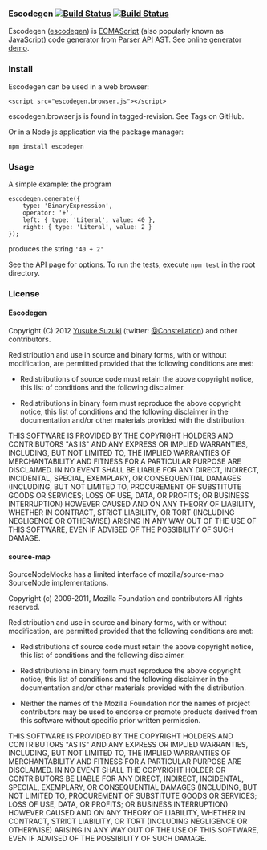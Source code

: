 
### Escodegen [![Build Status](https://secure.travis-ci.org/Constellation/escodegen.png)](http://travis-ci.org/Constellation/escodegen) [![Build Status](https://drone.io/github.com/Constellation/escodegen/status.png)](https://drone.io/github.com/Constellation/escodegen/latest)

Escodegen ([escodegen](http://github.com/Constellation/escodegen)) is
[ECMAScript](http://www.ecma-international.org/publications/standards/Ecma-262.htm)
(also popularly known as [JavaScript](http://en.wikipedia.org/wiki/JavaScript>JavaScript))
code generator from [Parser API](https://developer.mozilla.org/en/SpiderMonkey/Parser_API) AST.
See [online generator demo](http://constellation.github.com/escodegen/demo/index.html).


### Install

Escodegen can be used in a web browser:

    <script src="escodegen.browser.js"></script>

escodegen.browser.js is found in tagged-revision. See Tags on GitHub.

Or in a Node.js application via the package manager:

    npm install escodegen

### Usage

A simple example: the program

    escodegen.generate({
        type: 'BinaryExpression',
        operator: '+',
        left: { type: 'Literal', value: 40 },
        right: { type: 'Literal', value: 2 }
    });

produces the string `'40 + 2'`

See the [API page](https://github.com/Constellation/escodegen/wiki/API) for
options. To run the tests, execute `npm test` in the root directory.

### License

#### Escodegen

Copyright (C) 2012 [Yusuke Suzuki](http://github.com/Constellation)
 (twitter: [@Constellation](http://twitter.com/Constellation)) and other contributors.

Redistribution and use in source and binary forms, with or without
modification, are permitted provided that the following conditions are met:

  * Redistributions of source code must retain the above copyright
    notice, this list of conditions and the following disclaimer.

  * Redistributions in binary form must reproduce the above copyright
    notice, this list of conditions and the following disclaimer in the
    documentation and/or other materials provided with the distribution.

THIS SOFTWARE IS PROVIDED BY THE COPYRIGHT HOLDERS AND CONTRIBUTORS "AS IS"
AND ANY EXPRESS OR IMPLIED WARRANTIES, INCLUDING, BUT NOT LIMITED TO, THE
IMPLIED WARRANTIES OF MERCHANTABILITY AND FITNESS FOR A PARTICULAR PURPOSE
ARE DISCLAIMED. IN NO EVENT SHALL <COPYRIGHT HOLDER> BE LIABLE FOR ANY
DIRECT, INDIRECT, INCIDENTAL, SPECIAL, EXEMPLARY, OR CONSEQUENTIAL DAMAGES
(INCLUDING, BUT NOT LIMITED TO, PROCUREMENT OF SUBSTITUTE GOODS OR SERVICES;
LOSS OF USE, DATA, OR PROFITS; OR BUSINESS INTERRUPTION) HOWEVER CAUSED AND
ON ANY THEORY OF LIABILITY, WHETHER IN CONTRACT, STRICT LIABILITY, OR TORT
(INCLUDING NEGLIGENCE OR OTHERWISE) ARISING IN ANY WAY OUT OF THE USE OF
THIS SOFTWARE, EVEN IF ADVISED OF THE POSSIBILITY OF SUCH DAMAGE.

#### source-map

SourceNodeMocks has a limited interface of mozilla/source-map SourceNode implementations.

Copyright (c) 2009-2011, Mozilla Foundation and contributors
All rights reserved.

Redistribution and use in source and binary forms, with or without
modification, are permitted provided that the following conditions are met:

* Redistributions of source code must retain the above copyright notice, this
  list of conditions and the following disclaimer.

* Redistributions in binary form must reproduce the above copyright notice,
  this list of conditions and the following disclaimer in the documentation
  and/or other materials provided with the distribution.

* Neither the names of the Mozilla Foundation nor the names of project
  contributors may be used to endorse or promote products derived from this
  software without specific prior written permission.

THIS SOFTWARE IS PROVIDED BY THE COPYRIGHT HOLDERS AND CONTRIBUTORS "AS IS" AND
ANY EXPRESS OR IMPLIED WARRANTIES, INCLUDING, BUT NOT LIMITED TO, THE IMPLIED
WARRANTIES OF MERCHANTABILITY AND FITNESS FOR A PARTICULAR PURPOSE ARE
DISCLAIMED. IN NO EVENT SHALL THE COPYRIGHT HOLDER OR CONTRIBUTORS BE LIABLE
FOR ANY DIRECT, INDIRECT, INCIDENTAL, SPECIAL, EXEMPLARY, OR CONSEQUENTIAL
DAMAGES (INCLUDING, BUT NOT LIMITED TO, PROCUREMENT OF SUBSTITUTE GOODS OR
SERVICES; LOSS OF USE, DATA, OR PROFITS; OR BUSINESS INTERRUPTION) HOWEVER
CAUSED AND ON ANY THEORY OF LIABILITY, WHETHER IN CONTRACT, STRICT LIABILITY,
OR TORT (INCLUDING NEGLIGENCE OR OTHERWISE) ARISING IN ANY WAY OUT OF THE USE
OF THIS SOFTWARE, EVEN IF ADVISED OF THE POSSIBILITY OF SUCH DAMAGE.
